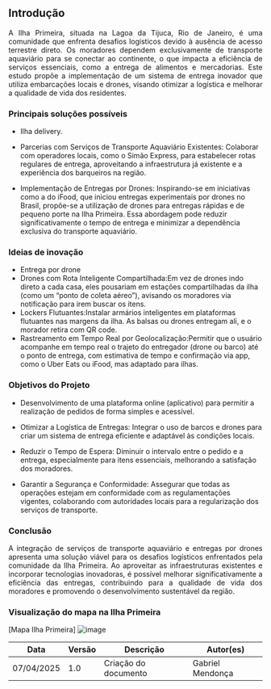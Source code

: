 ## Introdução 

<p align = "justify">
A Ilha Primeira, situada na Lagoa da Tijuca, Rio de Janeiro, é uma comunidade que enfrenta desafios logísticos devido à ausência de acesso terrestre direto. Os moradores dependem exclusivamente de transporte aquaviário para se conectar ao continente, o que impacta a eficiência de serviços essenciais, como a entrega de alimentos e mercadorias. Este estudo propõe a implementação de um sistema de entrega inovador que utiliza embarcações locais e drones, visando otimizar a logística e melhorar a qualidade de vida dos residentes.​
</p>

### Principais soluções possíveis
- Ilha delivery.

- Parcerias com Serviços de Transporte Aquaviário Existentes: Colaborar com operadores locais, como o Simão Express, para estabelecer rotas regulares de entrega, aproveitando a infraestrutura já existente e a experiência dos barqueiros na região.

- Implementação de Entregas por Drones: Inspirando-se em iniciativas como a do iFood, que iniciou entregas experimentais por drones no Brasil, propõe-se a utilização de drones para entregas rápidas e de pequeno porte na Ilha Primeira. Essa abordagem pode reduzir significativamente o tempo de entrega e minimizar a dependência exclusiva do transporte aquaviário.

### Ideias de inovação

- Entrega por drone
- Drones com Rota Inteligente Compartilhada:Em vez de drones indo direto a cada casa, eles pousariam em estações compartilhadas da ilha (como um “ponto de coleta aéreo”), avisando os moradores via notificação para irem buscar os itens.
- Lockers Flutuantes:Instalar armários inteligentes em plataformas flutuantes nas margens da ilha. As balsas ou drones entregam ali, e o morador retira com QR code.
- Rastreamento em Tempo Real por Geolocalização:Permitir que o usuário acompanhe em tempo real o trajeto do entregador (drone ou barco) até o ponto de entrega, com estimativa de tempo e confirmação via app, como o Uber Eats ou iFood, mas adaptado para ilhas.

### Objetivos do Projeto
- Desenvolvimento de uma plataforma online (aplicativo) para permitir a realização de pedidos de forma simples e acessível.

- Otimizar a Logística de Entregas: Integrar o uso de barcos e drones para criar um sistema de entrega eficiente e adaptável às condições locais.​

- Reduzir o Tempo de Espera: Diminuir o intervalo entre o pedido e a entrega, especialmente para itens essenciais, melhorando a satisfação dos moradores.​

- Garantir a Segurança e Conformidade: Assegurar que todas as operações estejam em conformidade com as regulamentações vigentes, colaborando com autoridades locais para a regularização dos serviços de transporte.

### Conclusão

<p align = "justify">
A integração de serviços de transporte aquaviário e entregas por drones apresenta uma solução viável para os desafios logísticos enfrentados pela comunidade da Ilha Primeira. Ao aproveitar as infraestruturas existentes e incorporar tecnologias inovadoras, é possível melhorar significativamente a eficiência das entregas, contribuindo para a qualidade de vida dos moradores e promovendo o desenvolvimento sustentável da região.</p>

### Visualização do mapa na Ilha Primeira
[Mapa Ilha Primeira]
![image](https://github.com/user-attachments/assets/b7b76b9d-6ed3-4eea-80f5-d09364bf94b3)


| Data       | Versão | Descrição                | Autor(es) |
|------------|--------|--------------------------|-----------|
| 07/04/2025 | 1.0    | Criação do documento      |  Gabriel Mendonça |
